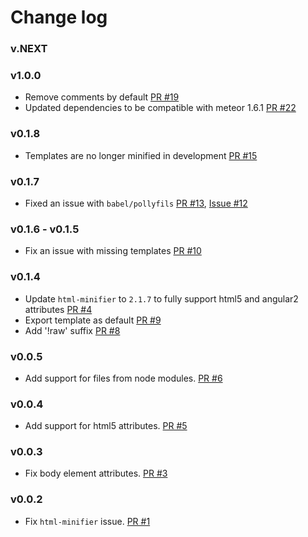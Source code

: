 # Change log

### v.NEXT

### v1.0.0

- Remove comments by default [PR #19](https://github.com/Urigo/meteor-static-html-compiler/pull/19)
- Updated dependencies to be compatible with meteor 1.6.1 [PR #22](https://github.com/Urigo/meteor-static-html-compiler/pull/22)

### v0.1.8

- Templates are no longer minified in development [PR #15](https://github.com/Urigo/meteor-static-html-compiler/pull/15)

### v0.1.7

- Fixed an issue with `babel/pollyfils` [PR #13](https://github.com/Urigo/meteor-static-html-compiler/pull/13), [Issue #12](https://github.com/Urigo/meteor-static-html-compiler/issues/12)

### v0.1.6 - v0.1.5

- Fix an issue with missing templates [PR #10](https://github.com/Urigo/meteor-static-html-compiler/pull/10)

### v0.1.4

- Update `html-minifier` to `2.1.7` to fully support html5 and angular2 attributes [PR #4](https://github.com/Urigo/meteor-static-html-compiler/pull/4)
- Export template as default [PR #9](https://github.com/Urigo/meteor-static-html-compiler/pull/9)
- Add '!raw' suffix [PR #8](https://github.com/Urigo/meteor-static-html-compiler/pull/8)

### v0.0.5

- Add support for files from node modules. [PR #6](https://github.com/Urigo/meteor-static-html-compiler/pull/6)

### v0.0.4

- Add support for html5 attributes. [PR #5](https://github.com/Urigo/meteor-static-html-compiler/pull/5)

### v0.0.3

- Fix body element attributes. [PR #3](https://github.com/Urigo/meteor-static-html-compiler/pull/3)

### v0.0.2

- Fix `html-minifier` issue. [PR #1](https://github.com/Urigo/meteor-static-html-compiler/pull/1)
